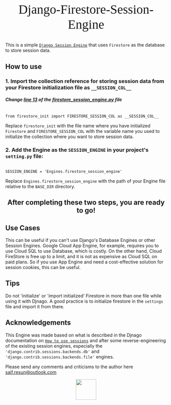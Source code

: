# <p align="center" style="margin: 2rem auto; width: -moz-fit-content; width: fit-content; font: 2.5rem 'JetBrains Mono'">Django-Firestore-Session-Engine</p>


This is a simple [`Django Session Engine`](https://docs.djangoproject.com/en/dev/topics/http/sessions) that uses `Firestore` as the database to store session data.


## How to use


### 1. Import the collection reference for storing session data from your Firestore initialization file as `__SESSION_COL__`

##### Change [line 13](firestore_session_engine.py#L13) of the [firestore_session_engine.py](firestore_session_engine.py) file


```

from firestore_init import FIRESTORE_SESSION_COL as __SESSION_COL__

```

Replace `firestore_init` with the file name where you have initialized `Firestore` and `FIRESTORE_SESSION_COL` with the variable name you used to initialize the collection where you want to store session data.

### 2. Add the Engine as the `SESSION_ENGINE` in your project's `setting.py` file:

```

SESSION_ENGINE = 'Engines.firestore_session_engine'

```
Replace `Engines.firestore_session_engine` with the path of your Engine file relative to the `BASE_DIR` directory.

## **<p  align="center">After completing these two steps, you are ready to go!</p>**

## Use Cases

This can be useful if you can't use Django's Database Engines or other Session Engines. Google Cloud App Engine, for example, requires you to use Cloud SQL to use Database, which is costly. On the other hand, Cloud FireStore is free up to a limit, and it is not as expensive as Cloud SQL on paid plans. So if you use App Engine and need a cost-effective solution for session cookies, this can be useful.

## Tips

Do not 'initialize' or 'import initialized' Firestore in more than one file while using it with Djnago. A good practice is to initialize firestore in the `settings` file and import it from there.


## Acknowledgements

This Engine was made based on what is described in the Djnago documentation on [`How to use sessions`](https://docs.djangoproject.com/en/dev/topics/http/sessions/) and after some reverse-engineering of the existing session engines, especially the `'django.contrib.sessions.backends.db'` and `'django.contrib.sessions.backends.file'` engines.

Please send any  comments  and  criticisms  to the author here saif.resun@outlook.com
<p  align="center">
  <img  align="center" src="https://resun-c.github.io/resources/happy_coding.svg?t=1686599284" height="64px">
</p>

